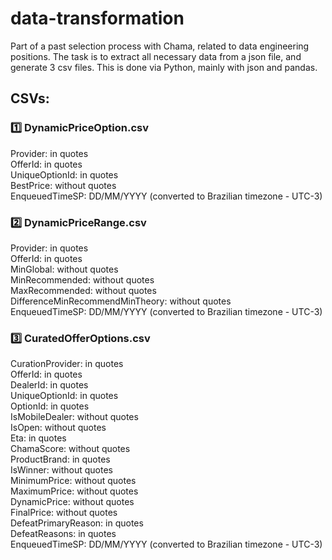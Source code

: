 # data-transformation

Part of a past selection process with Chama, related to data engineering positions.
The task is to extract all necessary data from a json file, and generate 3 csv files.
This is done via Python, mainly with json and pandas.

## CSVs:
### 1️⃣ DynamicPriceOption.csv
Provider: in quotes \
OfferId: in quotes \
UniqueOptionId: in quotes \
BestPrice: without quotes \
EnqueuedTimeSP: DD/MM/YYYY (converted to Brazilian timezone - UTC-3)

### 2️⃣ DynamicPriceRange.csv
Provider: in quotes <br />
OfferId: in quotes <br />
MinGlobal: without quotes <br />
MinRecommended: without quotes <br />
MaxRecommended: without quotes <br />
DifferenceMinRecommendMinTheory: without quotes <br />
EnqueuedTimeSP: DD/MM/YYYY (converted to Brazilian timezone - UTC-3) 

### 3️⃣ CuratedOfferOptions.csv
CurationProvider: in quotes <br />
OfferId: in quotes <br />
DealerId: in quotes <br />
UniqueOptionId: in quotes <br />
OptionId: in quotes <br />
IsMobileDealer: without quotes <br />
IsOpen: without quotes <br />
Eta: in quotes <br />
ChamaScore: without quotes <br />
ProductBrand: in quotes <br />
IsWinner: without quotes <br />
MinimumPrice: without quotes <br />
MaximumPrice: without quotes <br />
DynamicPrice: without quotes <br />
FinalPrice: without quotes <br />
DefeatPrimaryReason: in quotes <br />
DefeatReasons: in quotes <br />
EnqueuedTimeSP: DD/MM/YYYY (converted to Brazilian timezone - UTC-3)

